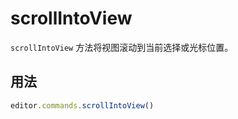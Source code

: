 # scrollIntoView
`scrollIntoView` 方法将视图滚动到当前选择或光标位置。

## 用法
```js
editor.commands.scrollIntoView()
```